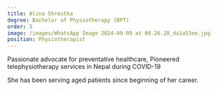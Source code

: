 ```yaml
---
title: Alina Shrestha
degree: Bachelor of Physiotherapy (BPT)
order: 5
image: /images/WhatsApp Image 2024-09-09 at 08.26.28_da1a53ee.jpg
position: Physiotherapist
---
```


Passionate advocate for preventative healthcare, Pioneered telephysiotherapy services in Nepal during COVID-19

She has been serving aged patients since beginning of her career.
